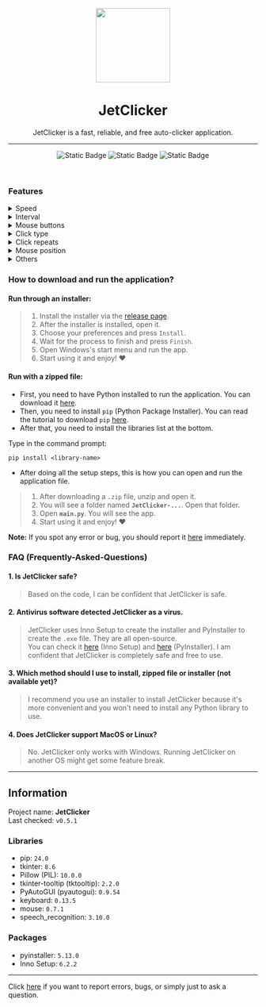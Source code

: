 <div align="center">
  <img src="assets/icons/logo.ico" width="150" height="auto">
  <h1>JetClicker</h1>
  <p>JetClicker is a fast, reliable, and free auto-clicker application.</p>
  <hr>
  
  ![Static Badge](https://img.shields.io/badge/0.5.1-blue?style=for-the-badge&label=Version)
  ![Static Badge](https://img.shields.io/badge/beta-yellow?style=for-the-badge&label=Status)
  ![Static Badge](https://img.shields.io/badge/MIT-green?style=for-the-badge&label=license&link=https%3A%2F%2Fgithub.com%2FItsHungg%2FJetClicker%2Fblob%2Fc9e6166835c47703e5da397176f03a7b247d7f8e%2FLICENSE.txt)

</div>

<br>

### Features
<details>
  <summary>Speed</summary>
  
  - [x] Normal (>50 CPS)
  - [x] Fast (>150 CPS)
  - [x] Very fast (>250 CPS) *depends on your machine*
  - [ ] Super fast (>500 CPS)
  - [ ] Ultra fast (>1000 CPS)
</details>
<details>
  <summary>Interval</summary>

  - [x] Custom interval
  - [x] Random interval
  - [ ] Multiple custom intervals
</details>
<details>
  <summary>Mouse buttons</summary>

  - [x] 3 mouse buttons
  - [ ] 5 mouse buttons
  - [ ] 9 mouse buttons
</details>
<details>
  <summary>Click type</summary>

  - [x] Single click
  - [x] Double click
  - [x] Triple-click
  - [x] Scroll
</details>
<details>
  <summary>Click repeats</summary>

  - [x] Custom limited repeats
  - [x] Unlimited repeats
</details>
<details>
  <summary>Mouse position</summary>

  - [x] Current mouse position
  - [x] Custom mouse position
  - [x] Random mouse position
  - [x] Move mouse to image on detection
  - [ ] Multiple click points
</details>
<details>
  <summary>Others</summary>
    <details>
    <summary><i>Advanced settings</i></summary>

  - [x] Customizable wheel size when auto-scrolling
  - [x] Customizable accuracy of the image detection system
  - [x] Customizable click area range
    - [x] Preview supported
  - [x] Voice commands
    - [x] Start clicking
    - [x] Stop clicking
    - [ ] Other actions
  - [x] Non-button triggering
    - [x] Trigger via hotkey
    - [ ] Trigger via mouse buttons *(in development)*
    - [ ] Trigger via active windows
    - [ ] Trigger via mouse on specific area
  - [x] Fail-safe system
  - [x] Extra features
    - [x] Always on top
    - [x] Extra message dialogs
  - [ ] Specific clicking windows *(in development)*
  </details>

  - [x] Included with built-in extensions (mouse recorder, cps calculator)
  - [x] Customizable plugins
  - [ ] Export/Load mouse positions to/from files *(in development)*
  - [ ] Macro
</details>

### How to download and run the application?
#### Run through an installer:
> 1. Install the installer via the [release page](https://github.com/ItsHungg/JetClicker/releases).
> 2. After the installer is installed, open it.
> 3. Choose your preferences and press `Install`.
> 4. Wait for the process to finish and press `Finish`.
> 5. Open Windows's start menu and run the app.
> 6. Start using it and enjoy! ❤️

#### Run with a zipped file:
* First, you need to have Python installed to run the application. You can download it [here](https://www.python.org/downloads/).<br>
* Then, you need to install `pip` (Python Package Installer). You can read the tutorial to download `pip` [here](https://pip.pypa.io/en/stable/installation/).<br>
* After that, you need to install the libraries list at the bottom.<br>

Type in the command prompt:
```
pip install <library-name>
```

* After doing all the setup steps, this is how you can open and run the application file.
> 1. After downloading a `.zip` file, unzip and open it.
> 2. You will see a folder named **`JetClicker-...`**. Open that folder.
> 3. Open **`main.py`**. You will see the app.
> 4. Start using it and enjoy! ❤️

**Note:** If you spot any error or bug, you should report it [here](https://github.com/ItsHungg/JetClicker/issues) immediately.

### FAQ (Frequently-Asked-Questions)
#### 1. Is JetClicker safe?
> Based on the code, I can be confident that JetClicker is safe.
#### 2. Antivirus software detected JetClicker as a virus.
> JetClicker uses Inno Setup to create the installer and PyInstaller to create the `.exe` file. They are all open-source.<br>You can check it [here](https://github.com/jrsoftware/issrc) (Inno Setup) and [here](https://github.com/pyinstaller/pyinstaller) (PyInstaller). I am confident that JetClicker is completely safe and free to use.
#### 3. Which method should I use to install, zipped file or installer (not available yet)?
> I recommend you use an installer to install JetClicker because it's more convenient and you won't need to install any Python library to use.
#### 4. Does JetClicker support MacOS or Linux?
> No. JetClicker only works with Windows. Running JetClicker on another OS might get some feature break.

<hr>

## Information
Project name: **JetClicker**<br>
Last checked: `v0.5.1`<br>

### Libraries
- pip:  `24.0`<br>
- tkinter: `8.6`
- Pillow (PIL): `10.0.0`
- tkinter-tooltip (tktooltip): `2.2.0`
- PyAutoGUI (pyautogui): `0.9.54`
- keyboard: `0.13.5`
- mouse: `0.7.1`
- speech_recognition: `3.10.0`
### Packages
- pyinstaller: `5.13.0`
- Inno Setup: `6.2.2`

<hr>

Click [here](https://github.com/ItsHungg/JetClicker/issues) if you want to report errors, bugs, or simply just to ask a question.
